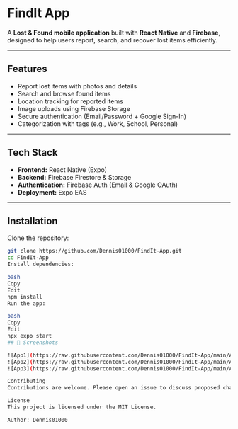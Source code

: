 # FindIt App

A **Lost & Found mobile application** built with **React Native** and **Firebase**, designed to help users report, search, and recover lost items efficiently.

---

## Features
- Report lost items with photos and details  
- Search and browse found items  
- Location tracking for reported items  
- Image uploads using Firebase Storage  
- Secure authentication (Email/Password + Google Sign-In)  
- Categorization with tags (e.g., Work, School, Personal)  

---

## Tech Stack
- **Frontend:** React Native (Expo)  
- **Backend:** Firebase Firestore & Storage  
- **Authentication:** Firebase Auth (Email & Google OAuth)  
- **Deployment:** Expo EAS  

---

## Installation

Clone the repository:
```bash
git clone https://github.com/Dennis01000/FindIt-App.git
cd FindIt-App
Install dependencies:

bash
Copy
Edit
npm install
Run the app:

bash
Copy
Edit
npx expo start
## 📱 Screenshots  

![App1](https://raw.githubusercontent.com/Dennis01000/FindIt-App/main/App%20Screenshot1.jpg)  
![App2](https://raw.githubusercontent.com/Dennis01000/FindIt-App/main/App%20Screenshot2.jpg)  
![App3](https://raw.githubusercontent.com/Dennis01000/FindIt-App/main/App%20Screenshot3.jpg)  

Contributing
Contributions are welcome. Please open an issue to discuss proposed changes before submitting a pull request.

License
This project is licensed under the MIT License.

Author: Dennis01000
